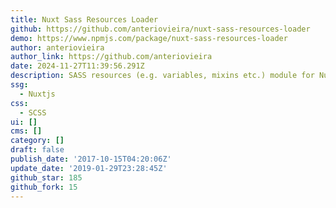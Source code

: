 ```yaml
---
title: Nuxt Sass Resources Loader
github: https://github.com/anteriovieira/nuxt-sass-resources-loader
demo: https://www.npmjs.com/package/nuxt-sass-resources-loader
author: anteriovieira
author_link: https://github.com/anteriovieira
date: 2024-11-27T11:39:56.291Z
description: SASS resources (e.g. variables, mixins etc.) module for NuxtJs
ssg:
  - Nuxtjs
css:
  - SCSS
ui: []
cms: []
category: []
draft: false
publish_date: '2017-10-15T04:20:06Z'
update_date: '2019-01-29T23:28:45Z'
github_star: 185
github_fork: 15
---
```

